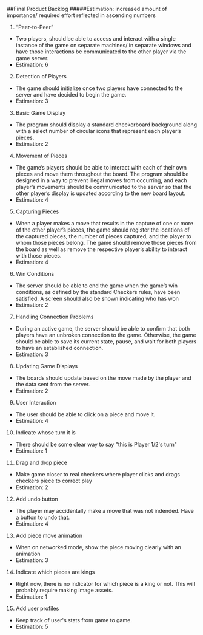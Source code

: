##Final Product Backlog
#####Estimation: increased amount of importance/ required effort reflected in ascending numbers

1.	“Peer-to-Peer”
 -	Two players, should be able to access and interact with a single instance of the game on separate machines/ in separate windows and have those interactions be communicated to the other player via the game server.
 -	Estimation: 6 
 
 

2.	Detection of Players
 -	The game should initialize once two players have connected to the server and have decided to begin the game.
 -	Estimation: 3

 
 
3.	Basic Game Display 
 -	The program should display a standard checkerboard background along with a select number of circular icons that represent each player’s pieces.
 -	Estimation: 2



4.	Movement of Pieces
 -	The game’s players should be able to interact with each of their own pieces and move them throughout the board.  The program should be designed in a way to prevent illegal moves from occurring, and each player’s movements should be communicated to the server so that the other player’s display is updated according to the new board layout.
 -	Estimation: 4



5.	Capturing Pieces
 -	When a player makes a move that results in the capture of one or more of the other player’s pieces, the game should register the locations of the captured pieces, the number of pieces captured, and the player to whom those pieces belong.  The game should remove those pieces from the board as well as remove the respective player’s ability to interact with those pieces.
 -	Estimation: 4



6.	Win Conditions
 -	The server should be able to end the game when the game’s win conditions, as defined by the standard Checkers rules, have been satisfied. A screen should also be shown indicating who has won
 -	Estimation: 2



7.	Handling Connection Problems
 -	During an active game, the server should be able to confirm that both players have an unbroken connection to the game.  Otherwise, the game should be able to save its current state, pause, and wait for both players to have an established connection.
 -	Estimation: 3



8.	Updating Game Displays
 -	The boards should update based on the move made by the player and the data sent from the server.
 -	Estimation: 2



9.	User Interaction
 -	The user should be able to click on a piece and move it.
 -	Estimation: 4


10. Indicate whose turn it is
 - There should be some clear way to say "this is Player 1/2's turn"
 - Estimation: 1

11. Drag and drop piece
 - Make game closer to real checkers where player clicks and drags checkers piece to correct play
 - Estimation: 2

12. Add undo button
 - The player may accidentally make a move that was not indended. Have a button to undo that.
 - Estimation: 4

13. Add piece move animation
 - When on networked mode, show the piece moving clearly with an animation
 - Estimation: 3

14. Indicate which pieces are kings
 - Right now, there is no indicator for which piece is a king or not. This will probably require making image assets.
 - Estimation: 1

15. Add user profiles
 - Keep track of user's stats from game to game.
 - Estimation: 5
